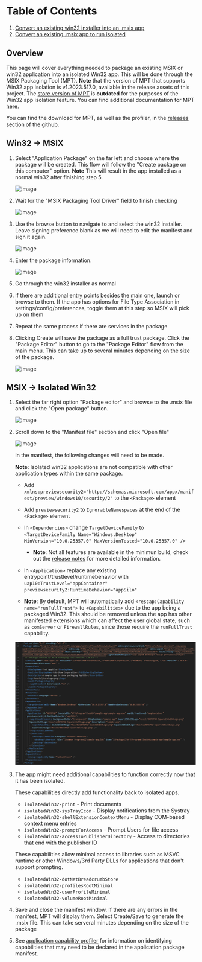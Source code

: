 # Table of Contents
1. [Convert an existing win32 installer into an .msix app](#Win32-->-msix)
2. [Convert an existing .msix app to run isolated](#MSIX-->-Isolated-Win32)

## Overview

This page will cover everything needed to package an existing MSIX or win32 application into
an isolated Win32 app. This will be done through the MSIX Packaging Tool (MPT). **Note** that the
version of MPT that supports Win32 app isolation is v1.2023.517.0, available in the release assets
of this project. The [store version of MPT](https://learn.microsoft.com/en-us/windows/msix/packaging-tool/tool-overview) 
is **outdated** for the purposes of the Win32 app isolation feature. You can find additional 
documentation for MPT [here](https://learn.microsoft.com/en-us/windows/msix/packaging-tool/tool-overview).

You can find the download for MPT, as well as the profiler, in the [releases](https://github.com/microsoft/win32-app-isolation/releases) section of the github.

## Win32 -> MSIX

1. Select "Application Package" on the far left and choose where the package will be created.
This flow will follow the "Create package on this computer" option. **Note** This will result 
in the app installed as a normal win32 after finishing step 5.

    ![image](images/01-packaging-main-menu.png)

2. Wait for the "MSIX Packaging Tool Driver" field to finish checking

    ![image](images/02-packaging-prepare.png)

3. Use the browse button to navigate to and select the win32 installer. Leave signing preference
blank as we will need to edit the manifest and sign it again.

    ![image](images/03-packaging-installer.png)

4. Enter the package information.

    ![image](images/04-packaging-package-info.png)

5. Go through the win32 installer as normal

6. If there are additional entry points besides the main one, launch or browse to them. If the app
has options for File Type Association in settings/config/preferences, toggle them at this step so
MSIX will pick up on them

7. Repeat the same process if there are services in the package

8. Clicking Create will save the package as a full trust package. Click the "Package Editor" button
to go to the "Package Editor" flow from the main menu. This can take up to several minutes depending
on the size of the package.

    ![image](images/05-packaging-create-package.png)

## MSIX -> Isolated Win32

1. Select the far right option "Package editor" and browse to the .msix file and click the
"Open package" button.

    ![image](images/01-packaging-main-menu.png)

2. Scroll down to the "Manifest file" section and click "Open file"

    ![image](images/10-packaging-package-editor.png)

    In the manifest, the following changes will need to be made.

    **Note**: Isolated win32 applications are not compatible with other application types within the same package.

    * Add `xmlns:previewsecurity2="http://schemas.microsoft.com/appx/manifest/preview/windows10/security/2"`
    to the `<Package>` element

    * Add `previewsecurity2` to `IgnorableNamespaces` at the end of the `<Package>` element

    * In `<Dependencies>` change `TargetDeviceFamily` to
    `<TargetDeviceFamily Name="Windows.Desktop" MinVersion="10.0.25357.0" MaxVersionTested="10.0.25357.0" />`

        * **Note**: Not all features are available in the minimun build, check out the [release notes](../../relnotes/windows-release-notes.md) for more detailed information.

    * In `<Application>` replace any existing entrypoint/trustlevel/runtimebehavior with
    `uap10:TrustLevel="appContainer" previewsecurity2:RuntimeBehavior="appSilo"`

    * **Note**: By default, MPT will automatically add `<rescap:Capability name="runFullTrust">` to
    `<Capabilities>` due to the app being a packaged Win32. This should be removed unless
    the app has other manifested extensions which can affect the user global state, such as
    `comServer` or `FirewallRules`, since those require the `runFullTrust` capability.

    ![image](images/11-packaging-manifest.png)

3. The app might need additional capabilities to function correctly now that it has been isolated.

    These capabilities directly add functionality back to isolated apps.

    * `isolatedWin32-print` - Print documents
    * `isolatedWin32-sysTrayIcon` - Display notifications from the Systray
    * `isolatedWin32-shellExtensionContextMenu` - Display COM-based context menu entries
    * `isolatedWin32-promptForAccess` - Prompt Users for file access
    * `isolatedWin32-accessToPublisherDirectory` - Access to directories that end with the publisher ID

    These capabilities allow minimal access to libraries such as MSVC runtime or other Windows/3rd
    Party DLLs for applications that don't support prompting.

    * `isolatedWin32-dotNetBreadcrumbStore`
    * `isolatedWin32-profilesRootMinimal`
    * `isolatedWin32-userProfileMinimal`
    * `isolatedWin32-volumeRootMinimal`

4. Save and close the manifest window. If there are any errors in the manifest, MPT will display
them. Select Create/Save to generate the .msix file. This can take serveral minutes depending on 
the size of the package

5. See [application capability profiler](../profiler/application-capability-profiler.md) for
information on identifying capabilities that may need to be declared in the application package
manifest.
